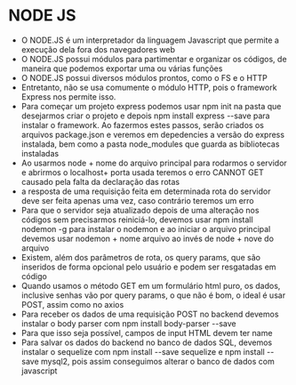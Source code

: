 # NODE JS

  - O NODE.JS é um interpretador da linguagem Javascript que permite a execução dela fora dos navegadores web
  - O NODE.JS possui módulos para partimentar e organizar os códigos, de maneira que podemos exportar uma ou várias funções
  - O NODE.JS possui diversos módulos prontos, como o FS e o HTTP
  - Entretanto, não se usa comumente o módulo HTTP, pois o framework Express nos permite isso.
  - Para começar um projeto express podemos usar npm init na pasta que desejarmos criar o projeto e depois npm install express --save para instalar o framework. Ao fazermos estes passos, serão criados os arquivos package.json e veremos em depedencies a versão do express instalada, bem como a pasta node_modules que guarda as bibliotecas instaladas
  - Ao usarmos node + nome do arquivo principal para rodarmos o servidor e abrirmos o localhost+ porta usada teremos o erro CANNOT GET causado pela falta da declaração das rotas
  - a resposta de uma requisição feita em determinada rota do servidor deve ser feita apenas uma vez, caso contrário teremos um erro
  - Para que o servidor seja atualizado depois de uma alteração nos códigos sem precisarmos reiniciá-lo, devemos usar npm install nodemon -g para instalar o nodemon e ao iniciar o arquivo principal devemos usar nodemon + nome arquivo ao invés de node + nove do arquivo
  - Existem, além dos parâmetros de rota, os query params, que são inseridos de forma opcional pelo usuário e podem ser resgatadas em código
  - Quando usamos o método GET em um formulário html puro, os dados, inclusive senhas vão por query params, o que não é bom, o ideal é usar POST, assim como no axios
  - Para receber os dados de uma requisição POST no backend devemos instalar o body parser com npm install body-parser --save
  - Para que isso seja possível, campos de input HTML devem ter name
  - Para salvar os dados do backend no banco de dados SQL, devemos instalar o sequelize com npm install --save sequelize e npm install --save mysql2, pois assim conseguimos alterar o banco de dados com javascript